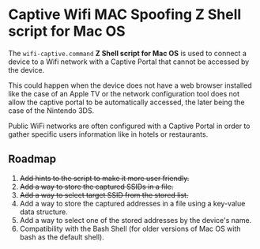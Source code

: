 # Captive Wifi MAC Spoofing Z Shell script for Mac OS

The ``wifi-captive.command`` **Z Shell script for Mac OS** is used to connect a device to a Wifi network with a Captive Portal that cannot be accessed by the device.

This could happen when the device does not have a web browser installed like the case of an Apple TV or the network configuration tool does not allow the captive portal to be automatically accessed, the later being the case of the Nintendo 3DS.

Public WiFi networks are often configured with a Captive Portal in order to gather specific users information like in hotels or restaurants.

## Roadmap

1. ~~Add hints to the script to make it more user friendly.~~
2. ~~Add a way to store the captured SSIDs in a file.~~
3. ~~Add a way to select target SSID from the stored list.~~
4. Add a way to store the captured addresses in a file using a key-value data structure.
5. Add a way to select one of the stored addresses by the device's name.
6. Compatibility with the Bash Shell (for older versions of Mac OS with bash as the default shell).